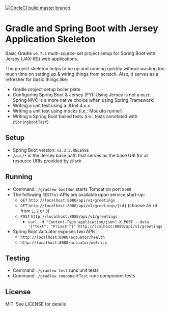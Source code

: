 [![CircleCI build master branch][circleci-badge]][circleci-link]

# Gradle and Spring Boot with Jersey Application Skeleton
Basic Gradle `v6.7.1` multi-source-set project setup for Spring Boot with Jersey (JAX-RS) web applications.

The project skeleton helps to be up and running quickly without wasting too much time on setting up & wiring things from scratch. Also, it serves as a refresher for basic things like:
* Gradle project setup boiler plate
* Configuring Spring Boot & Jersey (FYI: Using Jersey is not a `must`. Spring MVC is a more native choice when using Spring Framework)
* Writing a unit test using a JUnit 4.x.x
* Writing a unit test using mocks (i.e.: Mockito runner)
* Writing a Spring Boot based tests (i.e.: tests annotated with `@SpringBootTest`)


## Setup

* Spring Boot version: `v2.3.5.RELEASE`
* `/api/*` is the Jersey base path that serves as the base URI for all resource URIs provided by `@Path`

## Running

* Command `./gradlew bootRun` starts Tomcat on port `8080`
* The following `RESTful` APIs are available upon service start-up:
  * `GET` `http://localhost:8080/api/v1/greetings`
  * `GET` `http://localhost:8080/api/v1/greetings/{id}` (choose an `id` from `1`, `2` or `3`)
  * `POST` `http://localhost:8080/api/v1/greetings`
    * `curl -H "Content-Type:application/json"-X POST --data '{"text": "Privet!"}' http://lcalhost:8080/api/v1/greetings`
* Spring Boot Actuator exposes two APIs:
  * `http://localhost:8080/actuator/health`
  * `http://localhost:8080/actuator/metrics`

## Testing

* Command `./gradlew test` runs unit tests
* Command `./gradlew componentTest` runs component tests

## License
MIT. See LICENSE for details


<!-- references -->

[circleci-badge]: https://circleci.com/gh/azagniotov/gradle-spring-boot-jersey-setup.svg?style=shield
[circleci-link]: https://circleci.com/gh/azagniotov/gradle-spring-boot-jersey-setup

